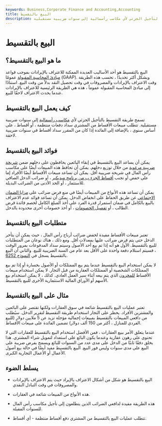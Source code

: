 ```yaml
---
keywords: Business,Corporate Finance and Accounting,Accounting
title: البيع بالتقسيط
description: البيع بالتقسيط هو طريقة بيع تسمح بالتأجيل الجزئي لأي مكاسب رأسمالية إلى سنوات ضريبية مستقبلية.
---
```


# البيع بالتقسيط
## ما هو البيع بالتقسيط؟

البيع بالتقسيط هو أحد الأساليب العديدة الممكنة للاعتراف بالإيرادات بموجب قواعد [مبادئ المحاسبة المقبولة](/gaap) عمومًا (GAAP). وبشكل أكثر تحديدًا ، تحسب هذه الطريقة وقت الاعتراف بالإيرادات والمصروفات في وقت تحصيل النقد بدلاً من وقت البيع. استنادًا إلى مبادئ المحاسبة المقبولة عموماً ، هذه هي الطريقة الرئيسية للاعتراف بالإيرادات عندما يحدث الاعتراف لاحقًا للبيع.

## كيف يعمل البيع بالتقسيط

تسمح طريقة التقسيط بالتأجيل الجزئي لأي [مكاسب رأسمالية](/capitalgain) إلى سنوات ضريبية مستقبلية. تتطلب مبيعات الأقساط من المشتري سداد دفعات منتظمة ، أو أقساط ، على أساس سنوي ، بالإضافة إلى الفائدة إذا كان من المقرر سداد أقساط في سنوات ضريبية لاحقة.

## فوائد البيع بالتقسيط

يمكن أن يساعد البيع بالتقسيط في إبقاء البائعين يحافظون على دخلهم ضمن [شريحة ضريبية مرغوبة](/taxbracket) من خلال توزيع دخلهم. يمكن أن تحافظ هذه المبيعات أيضًا على مكاسب رأس المال في شريحة ضريبية أقل. يمكن أن تساعد مبيعات الأقساط أيضًا الأفراد إما على خفض أو تجنب [أقساط الجزء ب من برنامج ميديكير](/medicare-part-b-premiums) ، أو ضرائب الدخل الصافي للاستثمار ، أو الحد الأدنى من الضرائب البديلة.

يمكن أن تساعد هذه الأنواع من المبيعات أيضًا في منع فرض ضرائب على [مزايا الضمان الاجتماعي](/social-security-benefits) عن طريق الحفاظ على انخفاض الدخل. يمكن أن تساعد فوائد عدم الاعتراف بالبيع بالكامل في ضمان استمرار قدرة الفرد على أخذ المبلغ الكامل لخصم فائدة قرض الطالب ، أو [تفصيل الخصومات](/itemizeddeduction) ، أو أخذ خصومات أخرى محدودة بالدخل.

## متطلبات البيع بالتقسيط

تعتبر مبيعات الأقساط مفيدة لخفض ضرائب أرباح رأس المال ، حيث يمكن أن يتأخر الدخل حتى يتم فرض ضرائب عليها بمعدلات أقل. ومع ذلك ، هناك نوعان من المتطلبات للبيع بالتقسيط. الأول هو أنه إذا تم بيع أحد الأصول وسيتم سداد المدفوعات بمرور الوقت ، فسيتم استلام دفعة واحدة على الأقل بعد عام من السنة الضريبية للبيع. والثاني أن البيع بالتقسيط يسجل في [النموذج 6252](/form-6252).

لا يمكن استخدام البيع بالتقسيط عندما يتم بيع الممتلكات أو الأصول بخسارة أو إذا تم بيع الممتلكات الشخصية أو الممتلكات العقارية من قبل التجار. لا يمكن استخدام مبيعات الأقساط [للمخزون](/inventory) الذي يتم بيعه أثناء سير العمل العادي. كذلك ، لا يمكن استخدام بيع الأسهم أو الأوراق المالية الاستثمارية الأخرى للبيع بالتقسيط.

## مثال على البيع بالتقسيط

تعتبر عمليات البيع بالتقسيط شائعة في سوق العقارات ولكنها تقتصر على البائعين والمشترين الأفراد. يحظر على التجار استخدام طريقة التقسيط لتقرير الدخل. سيُطلب من دافعي المبيعات بالتقسيط بمبيعات إجمالية مؤجلة تزيد عن 5 ملايين دولار (للبيع الفردي للمنازل ، أكثر من 150 ألف دولار) تضمين الفائدة على مبيعات الأقساط.

عندما يتعلق الأمر ببيع العقارات ، فمن الأفضل استخدام البيع بالتقسيط للعقارات التي لا تحتوي على رهون عقارية وعندما يكون البائع على استعداد لتمويل شراء المشتري. هذا يخلق دفقًا ثابتًا من الدخل على مدى عدد من السنوات للبائع ويسمح بفرض ضريبة على البيع على مدى سنوات وليس فور البيع. البيع بالتقسيط مفيد أيضًا في حالة بيع أصول الأعمال أو الأعمال التجارية الكبرى.

## يسلط الضوء

- البيع بالتقسيط هو شكل من أشكال الاعتراف بالإيراد حيث يتم الاعتراف بالإيرادات والمصروفات في وقت التبادل النقدي.

- هذه الأنواع من المبيعات شائعة في العقارات.

- هذه الطريقة مفيدة لدافعي الضرائب الذين يتطلعون إلى تأجيل مكاسب رأس المال للسنوات المقبلة.

- تتطلب عمليات البيع بالتقسيط من المشتري دفع أقساط منتظمة - أي أقساط.

